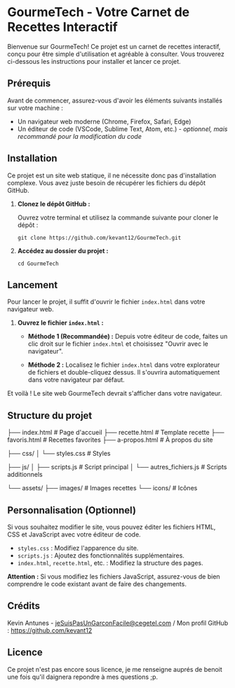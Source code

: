 # GourmeTech - Votre Carnet de Recettes Interactif

Bienvenue sur GourmeTech! Ce projet est un carnet de recettes interactif, conçu pour être simple d'utilisation et agréable à consulter. Vous trouverez ci-dessous les instructions pour installer et lancer ce projet.

## Prérequis

Avant de commencer, assurez-vous d'avoir les éléments suivants installés sur votre machine :

*   Un navigateur web moderne (Chrome, Firefox, Safari, Edge)
*   Un éditeur de code (VSCode, Sublime Text, Atom, etc.) - *optionnel, mais recommandé pour la modification du code*

## Installation

Ce projet est un site web statique, il ne nécessite donc pas d'installation complexe.  Vous avez juste besoin de récupérer les fichiers du dépôt GitHub.

1.  **Clonez le dépôt GitHub :**

    Ouvrez votre terminal et utilisez la commande suivante pour cloner le dépôt :

    ```
    git clone https://github.com/kevant12/GourmeTech.git
    ```

    

2.  **Accédez au dossier du projet :**

    ```
    cd GourmeTech
    ```

## Lancement

Pour lancer le projet, il suffit d'ouvrir le fichier `index.html` dans votre navigateur web.

1.  **Ouvrez le fichier `index.html` :**

    *   **Méthode 1 (Recommandée) :**  Depuis votre éditeur de code, faites un clic droit sur le fichier `index.html` et choisissez "Ouvrir avec le navigateur".

    *   **Méthode 2 :**  Localisez le fichier `index.html` dans votre explorateur de fichiers et double-cliquez dessus.  Il s'ouvrira automatiquement dans votre navigateur par défaut.

Et voilà !  Le site web GourmeTech devrait s'afficher dans votre navigateur.

## Structure du projet

├── index.html       # Page d'accueil
├── recette.html     # Template recette
├── favoris.html     # Recettes favorites
├── a-propos.html    # À propos du site

├── css/
│   └── styles.css   # Styles

├── js/
│   ├── scripts.js   # Script principal
│   └── autres_fichiers.js # Scripts additionnels

└── assets/
    ├── images/      # Images recettes
    └── icons/       # Icônes

## Personnalisation (Optionnel)

Si vous souhaitez modifier le site, vous pouvez éditer les fichiers HTML, CSS et JavaScript avec votre éditeur de code.

*   `styles.css` :  Modifiez l'apparence du site.
*   `scripts.js` : Ajoutez des fonctionnalités supplémentaires.
*   `index.html`, `recette.html`, etc. : Modifiez la structure des pages.

**Attention :**  Si vous modifiez les fichiers JavaScript, assurez-vous de bien comprendre le code existant avant de faire des changements.

## Crédits

Kevin Antunes - jeSuisPasUnGarconFacile@cegetel.com  / Mon profil GitHub : https://github.com/kevant12

## Licence

Ce projet n'est pas encore sous licence, je me renseigne auprés de benoit une fois qu'il daignera repondre à mes questions ;p.

